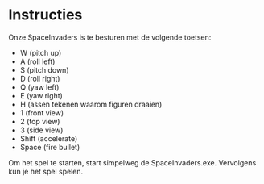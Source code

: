 # Instructies

Onze SpaceInvaders is te besturen met de volgende toetsen:

- W (pitch up)
- A (roll left)
- S (pitch down)
- D (roll right)
- Q (yaw left)
- E (yaw right)
- H (assen tekenen waarom figuren draaien)
- 1 (front view)
- 2 (top view)
- 3 (side view)
- Shift (accelerate)
- Space (fire bullet)

Om het spel te starten, start simpelweg de SpaceInvaders.exe. Vervolgens kun je het spel spelen.